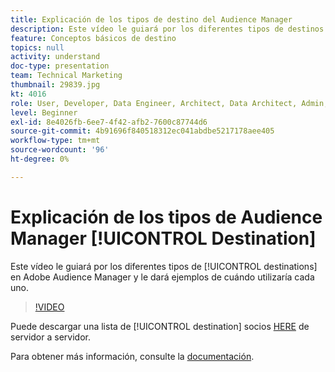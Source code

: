 ```yaml
---
title: Explicación de los tipos de destino del Audience Manager
description: Este vídeo le guiará por los diferentes tipos de destinos en Adobe Audience Manager y le mostrará ejemplos de cuándo utilizar cada uno de ellos.
feature: Conceptos básicos de destino
topics: null
activity: understand
doc-type: presentation
team: Technical Marketing
thumbnail: 29839.jpg
kt: 4016
role: User, Developer, Data Engineer, Architect, Data Architect, Admin, Leader
level: Beginner
exl-id: 8e4026fb-6ee7-4f42-afb2-7600c87744d6
source-git-commit: 4b91696f840518312ec041abdbe5217178aee405
workflow-type: tm+mt
source-wordcount: '96'
ht-degree: 0%

---
```


# Explicación de los tipos de Audience Manager [!UICONTROL Destination]

Este vídeo le guiará por los diferentes tipos de [!UICONTROL destinations] en Adobe Audience Manager y le dará ejemplos de cuándo utilizaría cada uno.

>[!VIDEO](https://video.tv.adobe.com/v/29839/?quality=12)

Puede descargar una lista de [!UICONTROL destination] socios [HERE](https://docs.adobe.com/help/en/audience-manager/user-guide/overview/gdpr/assets/AAM-Partners-October2019.xlsx) de servidor a servidor.

Para obtener más información, consulte la [documentación](https://docs.adobe.com/content/help/en/audience-manager/user-guide/features/destinations/destinations.html).
